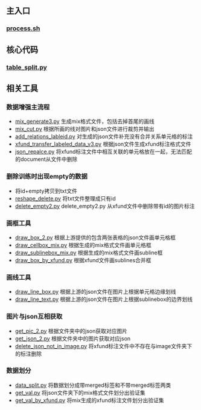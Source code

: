 ## 主入口  
### [process.sh](process.sh)   

## 核心代码  
### [table_split.py](table_split.py) 

## 相关工具
### 数据增强主流程
  + [mix_generate3.py](utils/mix_generate3.py) 生成mix格式文件，包括去掉首尾的画线
  + [mix_cut.py](utils/mix_cut.py) 根据所画的线对图片和json文件进行裁剪并输出
  + [add_relations_lableid.py](utils/add_relations_labelid.py) 对生成的json文件补充没有合并关系单元格的标注
  + [xfund_transfer_labeled_data_v3.py](xfund_transfer_labeled_data_v3.py) 根据json文件生成xfund标注格式文件
  + [json_repalce.py](utils/json_replace.py) 将xfund标注文件中相互关联的单元格放在一起，无法匹配的document从文件中删除

### 删除训练时出现empty的数据
  + 将id+empty拷贝到txt文件
  + [reshape_delete.py](tools/reshape_delete.py) 将txt文件整理成只有id
  + [delete_empty2.py](tools/delete_empty2.py) delete_empty2.py 从xfund文件中删除带有id的图片标注

### 画框工具
  + [draw_box_2.py](tools/draw_box_2.py) 根据上游提供的包含两张表格的json文件画单元格框
  + [draw_cellbox_mix.py](tools/draw_cellbox_mix.py) 根据生成的mix格式文件画单元格框
  + [draw_sublinebox_mix.py](tools/draw_sublinebox_mix.py) 根据生成的mix格式文件画subline框
  + [draw_box_by_xfund.py](tools/draw_box_by_xfund.py) 根据xfund文件画sublines合并框

### 画线工具
  + [draw_line_box.py](tools/draw_line_box.py) 根据上游的json文件在图片上根据单元格边缘划线
  + [draw_line_text.py](tools/draw_line_text.py) 根据上游的json文件在图片上根据sublinebox的边界划线

### 图片与json互相获取
  + [get_pic_2.py](tools/get_pic_2.py) 根据文件夹中的json获取对应图片
  + [get_json_2.py](tools/get_json_2.py) 根据文件夹中的图片获取对应json
  + [delete_json_not_in_image.py](tools/delete_json_not_in_image.py) 将xfund标注文件中不存在与image文件夹下的标注删除

### 数据划分
  + [data_split.py](tools/data_split.py) 将数据划分成带merged标签和不带merged标签两类
  + [get_val.py](tools/get_val.py) 将json文件夹下的mix格式文件划分出验证集
  + [get_val_by_xfund.py](tools/get_val_by_xfund.py) 将mix生成的xfund标注文件划分出验证集

